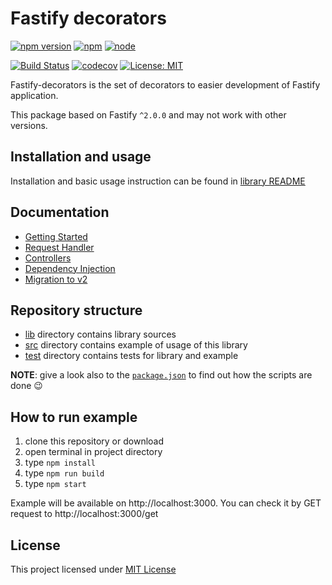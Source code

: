 # Fastify decorators
[![npm version](https://badge.fury.io/js/fastify-decorators.svg?colorB=brightgreen)](https://www.npmjs.com/package/fastify-decorators)
[![npm](https://img.shields.io/npm/dm/fastify-decorators.svg?colorB=brightgreen)](https://www.npmjs.com/package/fastify-decorators)
[![node](https://img.shields.io/node/v/fastify-decorators.svg?colorB=brightgreen)](https://www.npmjs.com/package/fastify-decorators)

[![Build Status](https://travis-ci.com/L2jLiga/fastify-decorators.svg?branch=master)](https://travis-ci.com/L2jLiga/fastify-decorators)
[![codecov](https://codecov.io/gh/L2jLiga/fastify-decorators/branch/master/graph/badge.svg)](https://codecov.io/gh/L2jLiga/fastify-decorators)
[![License: MIT](https://img.shields.io/badge/License-MIT-brightgreen.svg)](https://opensource.org/licenses/MIT)

Fastify-decorators is the set of decorators to easier development of Fastify application.

This package based on Fastify `^2.0.0` and may not work with other versions.

## Installation and usage

Installation and basic usage instruction can be found in [library README]

## Documentation

- [Getting Started]
- [Request Handler]
- [Controllers]
- [Dependency Injection]
- [Migration to v2]

## Repository structure

- [lib] directory contains library sources
- [src] directory contains example of usage of this library
- [test] directory contains tests for library and example

**NOTE**: give a look also to the [`package.json`] to find out how the scripts are done 😉

## How to run example

1. clone this repository or download
1. open terminal in project directory
1. type `npm install`
1. type `npm run build`
1. type `npm start`

Example will be available on http://localhost:3000. You can check it by GET request to http://localhost:3000/get

## License

This project licensed under [MIT License]

[library README]: ./lib/README.md
[lib]: ./lib
[src]: ./src
[test]: ./test
[`package.json`]: ./package.json
[Getting Started]: ./lib/docs/Getting-Started.md
[Request Handler]: ./lib/docs/Request-Handlers.md
[Controllers]: ./lib/docs/Controllers.md
[Dependency Injection]: ./lib/docs/Dependency-Injection.md
[Migration to v2]: ./lib/docs/Migration-to-v2.md
[MIT License]: https://github.com/L2jLiga/fastify-decorators/blob/master/LICENSE
